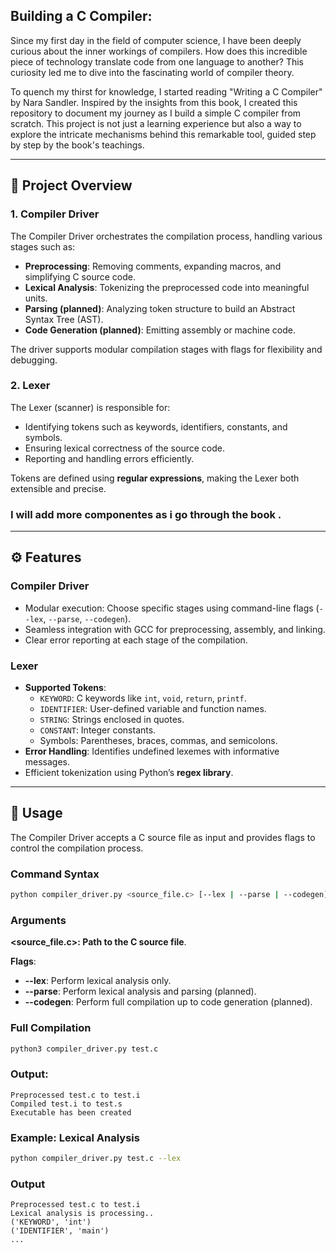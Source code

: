 ## Building a C Compiler: 

Since my first day in the field of computer science, I have been deeply curious about the inner workings of compilers. How does this incredible piece of technology translate code from one language to another? This curiosity led me to dive into the fascinating world of compiler theory.

To quench my thirst for knowledge, I started reading "Writing a C Compiler" by Nara Sandler. Inspired by the insights from this book, I created this repository to document my journey as I build a simple C compiler from scratch. This project is not just a learning experience but also a way to explore the intricate mechanisms behind this remarkable tool, guided step by step by the book's teachings.

---

## 📜 Project Overview

### 1. **Compiler Driver**
The Compiler Driver orchestrates the compilation process, handling various stages such as:
- **Preprocessing**: Removing comments, expanding macros, and simplifying C source code.
- **Lexical Analysis**: Tokenizing the preprocessed code into meaningful units.
- **Parsing (planned)**: Analyzing token structure to build an Abstract Syntax Tree (AST).
- **Code Generation (planned)**: Emitting assembly or machine code.

The driver supports modular compilation stages with flags for flexibility and debugging.

### 2. **Lexer**
The Lexer (scanner) is responsible for:
- Identifying tokens such as keywords, identifiers, constants, and symbols.
- Ensuring lexical correctness of the source code.
- Reporting and handling errors efficiently.

Tokens are defined using **regular expressions**, making the Lexer both extensible and precise.

### I will add more componentes as i go through the book .
---

## ⚙️ Features

### Compiler Driver
- Modular execution: Choose specific stages using command-line flags (`--lex`, `--parse`, `--codegen`).
- Seamless integration with GCC for preprocessing, assembly, and linking.
- Clear error reporting at each stage of the compilation.

### Lexer
- **Supported Tokens**:
  - `KEYWORD`: C keywords like `int`, `void`, `return`, `printf`.
  - `IDENTIFIER`: User-defined variable and function names.
  - `STRING`: Strings enclosed in quotes.
  - `CONSTANT`: Integer constants.
  - Symbols: Parentheses, braces, commas, and semicolons.
- **Error Handling**: Identifies undefined lexemes with informative messages.
- Efficient tokenization using Python’s **regex library**.

---

## 🔧 Usage

The Compiler Driver accepts a C source file as input and provides flags to control the compilation process.

### Command Syntax
```bash
python compiler_driver.py <source_file.c> [--lex | --parse | --codegen]
```

### Arguments
**<source_file.c>: Path to the C source file**.

**Flags**:
- **--lex**: Perform lexical analysis only.
- **--parse**: Perform lexical analysis and parsing (planned).
- **--codegen**: Perform full compilation up to code generation (planned).


### Full Compilation
```bash
python3 compiler_driver.py test.c
```

### Output:
```plaintxt
Preprocessed test.c to test.i
Compiled test.i to test.s
Executable has been created
```

### Example: Lexical Analysis
```bash
python compiler_driver.py test.c --lex
```

### Output
```plaintxt
Preprocessed test.c to test.i
Lexical analysis is processing..
('KEYWORD', 'int')
('IDENTIFIER', 'main')
...
```
